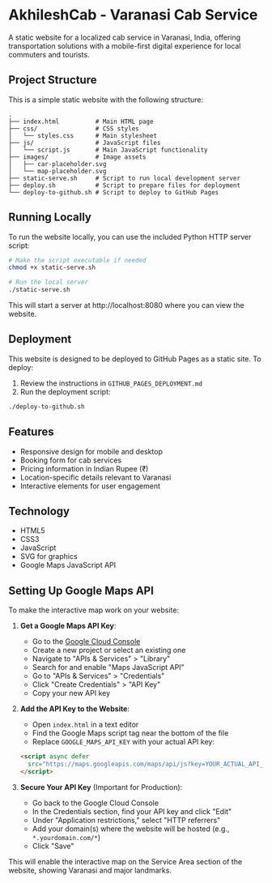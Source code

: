 # AkhileshCab - Varanasi Cab Service

A static website for a localized cab service in Varanasi, India, offering transportation solutions with a mobile-first digital experience for local commuters and tourists.

## Project Structure

This is a simple static website with the following structure:

```
.
├── index.html          # Main HTML page
├── css/                # CSS styles
│   └── styles.css      # Main stylesheet
├── js/                 # JavaScript files
│   └── script.js       # Main JavaScript functionality
├── images/             # Image assets
│   ├── car-placeholder.svg
│   └── map-placeholder.svg
├── static-serve.sh     # Script to run local development server
├── deploy.sh           # Script to prepare files for deployment
└── deploy-to-github.sh # Script to deploy to GitHub Pages
```

## Running Locally

To run the website locally, you can use the included Python HTTP server script:

```bash
# Make the script executable if needed
chmod +x static-serve.sh

# Run the local server
./static-serve.sh
```

This will start a server at http://localhost:8080 where you can view the website.

## Deployment

This website is designed to be deployed to GitHub Pages as a static site. To deploy:

1. Review the instructions in `GITHUB_PAGES_DEPLOYMENT.md`
2. Run the deployment script:

```bash
./deploy-to-github.sh
```

## Features

- Responsive design for mobile and desktop
- Booking form for cab services
- Pricing information in Indian Rupee (₹)
- Location-specific details relevant to Varanasi
- Interactive elements for user engagement

## Technology

- HTML5
- CSS3
- JavaScript
- SVG for graphics
- Google Maps JavaScript API

## Setting Up Google Maps API

To make the interactive map work on your website:

1. **Get a Google Maps API Key**:
   - Go to the [Google Cloud Console](https://console.cloud.google.com/)
   - Create a new project or select an existing one
   - Navigate to "APIs & Services" > "Library"
   - Search for and enable "Maps JavaScript API"
   - Go to "APIs & Services" > "Credentials"
   - Click "Create Credentials" > "API Key"
   - Copy your new API key

2. **Add the API Key to the Website**:
   - Open `index.html` in a text editor
   - Find the Google Maps script tag near the bottom of the file
   - Replace `GOOGLE_MAPS_API_KEY` with your actual API key:
   ```html
   <script async defer
     src="https://maps.googleapis.com/maps/api/js?key=YOUR_ACTUAL_API_KEY&callback=initMap">
   </script>
   ```

3. **Secure Your API Key** (Important for Production):
   - Go back to the Google Cloud Console
   - In the Credentials section, find your API key and click "Edit"
   - Under "Application restrictions," select "HTTP referrers"
   - Add your domain(s) where the website will be hosted (e.g., `*.yourdomain.com/*`)
   - Click "Save"

This will enable the interactive map on the Service Area section of the website, showing Varanasi and major landmarks.